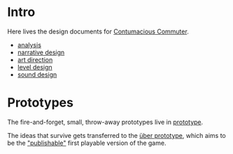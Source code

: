 # Intro

Here lives the design documents for [Contumacious Commuter](https://juanuys.com/tags#contumacious).

- [analysis](analysis.md)
- [narrative design](narrative.md)
- [art direction](art-direction.md)
- [level design](level-design.md)
- [sound design](sound-design.md)


# Prototypes

The fire-and-forget, small, throw-away prototypes live in [prototype](prototype/).

The ideas that survive gets transferred to the [über prototype](https://github.com/juanuys/contumacious), which aims to be the ["publishable"](https://juanuys.com/blog/2021/02/06/prototype.html#pre-production-vs-production) first playable version of the game.
